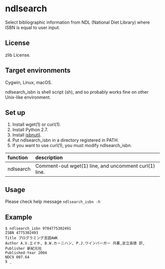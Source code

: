 ndlsearch
=========

Select bibliographic information from NDL (National Diet Library)
where ISBN is equal to user input.

License
-------

zlib License.

Target environments
-------------------

Cygwin, Linux, macOS.

ndlsearch_isbn is shell script (sh),
and so probably works fine on other Unix-like environment.

Set up
------

1. Install wget(1) or curl(1).
2. Install Python 2.7.
3. Install [isbnutil](https://github.com/eel3/isbnutil "isbnutil repository").
4. Put ndlsearch_isbn in a directory registered in PATH.
5. If you want to use curl(1), you must modify ndlsearch_isbn.

| function  | description                                           |
|:----------|:------------------------------------------------------|
| ndlsearch | Comment-out wget(1) line, and uncomment curl(1) line. |

Usage
-----

Please check help message `ndlsearch_isbn -h`

Example
-------

    $ ndlsearch_isbn 9784775302491
    ISBN 4775302493
    Title プログラミング言語AWK
    Author A.V.エイホ, B.W.カーニハン, P.J.ワインバーガー 共著,足立高徳 訳,
    Publisher 新紀元社
    Published-Year 2004
    NDC9 007.64
    $ _
